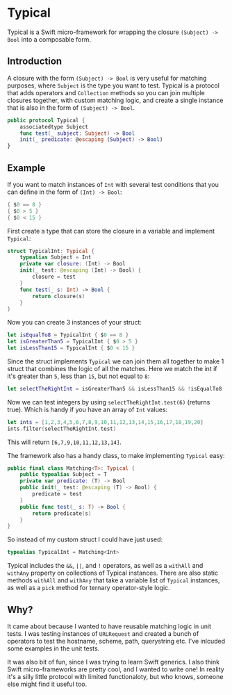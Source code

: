 # Typical

Typical is a Swift micro-framework for wrapping the closure `(Subject) -> Bool` into a composable form.

## Introduction

A closure with the form `(Subject) -> Bool` is very useful for matching purposes, where `Subject` is the type you want to test. Typical is a protocol that adds operators and `Collection` methods so you can join multiple closures together, with custom matching logic, and create a single instance that is also in the form of `(Subject) -> Bool`.

```swift
public protocol Typical {
    associatedtype Subject
    func test(_ subject: Subject) -> Bool
    init(_ predicate: @escaping (Subject) -> Bool)
}
```

## Example

If you want to match instances of `Int` with several test conditions that you can define in the form of `(Int) -> Bool`:

```swift
{ $0 == 8 }
{ $0 > 5 }
{ $0 < 15 }
```

First create a type that can store the closure in a variable and implement `Typical`:

```swift
struct TypicalInt: Typical {
    typealias Subject = Int
    private var closure: (Int) -> Bool
    init(_ test: @escaping (Int) -> Bool) {
        closure = test
    }
    func test(_ s: Int) -> Bool {
        return closure(s)
    }
}
```

Now you can create 3 instances of your struct:

```swift
let isEqualTo8 = TypicalInt { $0 == 8 }
let isGreaterThan5 = TypicalInt { $0 > 5 }
let isLessThan15 = TypicalInt { $0 < 15 }
```

Since the struct implements `Typical` we can join them all together to make 1 struct that combines the logic of all the matches. Here we match the int if it's greater than `5`, less than `15`, but not equal to `8`:

```swift
let selectTheRightInt = isGreaterThan5 && isLessThan15 && !isEqualTo8
```

Now we can test integers by using `selectTheRightInt.test(6)` (returns true). Which is handy if you have an array of `Int` values:

```swift
let ints = [1,2,3,4,5,6,7,8,9,10,11,12,13,14,15,16,17,18,19,20]
ints.filter(selectTheRightInt.test)
```

This will return `[6,7,9,10,11,12,13,14]`.

The framework also has a handy class, to make implementing `Typical` easy:

```swift
public final class Matching<T>: Typical {
    public typealias Subject = T
    private var predicate: (T) -> Bool
    public init(_ test: @escaping (T) -> Bool) {
        predicate = test
    }
    public func test(_ s: T) -> Bool {
        return predicate(s)
    }
}
```

So instead of my custom struct I could have just used: 

```swift
typealias TypicalInt = Matching<Int>
```

Typical includes the `&&`, `||`, and `!` operators, as well as a `withAll` and `withAny` property on collections of Typical instances. There are also static methods `withAll` and `withAny` that take a variable list of `Typical` instances, as well as a `pick` method for ternary operator-style logic. 

## Why?

It came about because I wanted to have reusable matching logic in unit tests. I was testing instances of `URLRequest` and created a bunch of operators to test the hostname, scheme, path, querystring etc. I've inlcuded some examples in the unit tests.

It was also bit of fun, since I was trying to learn Swift generics. I also think Swift micro-frameworks are pretty cool, and I wanted to write one! In reality it's a silly little protocol with limited functionaloty, but who knows, someone else might find it useful too.


